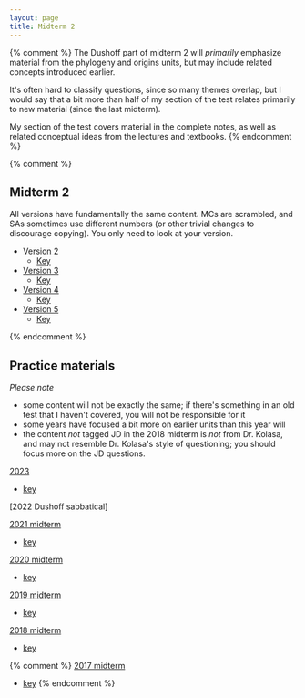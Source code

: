 ```yaml
---
layout: page
title: Midterm 2
---
```


{% comment %} 
The Dushoff part of midterm 2 will _primarily_ emphasize material from the phylogeny and origins units, but may include related concepts introduced earlier. 

It's often hard to classify questions, since so many themes overlap, but I would say that a bit more than half of my section of the test relates primarily to new material (since the last midterm).

My section of the test covers material in the complete notes, as well as related conceptual ideas from the lectures and textbooks. 
{% endcomment %} 

{% comment %} 

## Midterm 2

All versions have fundamentally the same content. MCs are scrambled, and SAs sometimes use different numbers (or other trivial changes to discourage copying). You only need to look at your version.

* [Version 2](/tests/2023/midterm2c.2.test.pdf)
	* [Key](/tests/2023/midterm2c.2.key.pdf)
* [Version 3](/tests/2023/midterm2c.3.test.pdf)
	* [Key](/tests/2023/midterm2c.3.key.pdf)
* [Version 4](/tests/2023/midterm2c.4.test.pdf)
	* [Key](/tests/2023/midterm2c.4.key.pdf)
* [Version 5](/tests/2023/midterm2c.5.test.pdf)
	* [Key](/tests/2023/midterm2c.5.key.pdf)

{% endcomment %} 

## Practice materials

_Please note_ 

* some content will not be exactly the same; if there's something in an old test that I haven't covered, you will not be responsible for it
* some years have focused a bit more on earlier units than this year will
* the content _not_ tagged JD in the 2018 midterm is _not_ from Dr. Kolasa, and may not resemble Dr. Kolasa's style of questioning; you should focus more on the JD questions.

[2023](tests/2023/midterm2c.1.test.pdf)
* [key](tests/2023/midterm2c.1.key.pdf)

[2022 Dushoff sabbatical]

[2021 midterm](tests/21M2.test.pdf)
* [key](tests/21M2.key.pdf)

[2020 midterm](tests/20M2.test.pdf)
* [key](tests/20M2.key.pdf)

[2019 midterm](tests/19M2.test.pdf)
* [key](tests/19M2.key.pdf)

[2018 midterm](tests/18M2.test.pdf)
* [key](tests/18M2.key.pdf)

{% comment %} 
[2017 midterm](tests/17M2.test.pdf)
* [key](tests/17M2.key.pdf)
{% endcomment %} 
